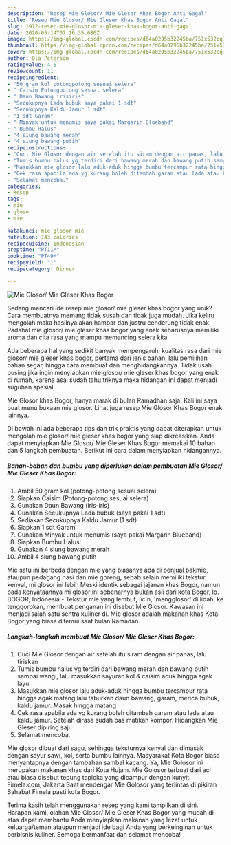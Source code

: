 ```yaml
---
description: "Resep Mie Glosor/ Mie Gleser Khas Bogor Anti Gagal"
title: "Resep Mie Glosor/ Mie Gleser Khas Bogor Anti Gagal"
slug: 1912-resep-mie-glosor-mie-gleser-khas-bogor-anti-gagal
date: 2020-05-14T07:16:35.686Z
image: https://img-global.cpcdn.com/recipes/d64a0295b32245ba/751x532cq70/mie-glosor-mie-gleser-khas-bogor-foto-resep-utama.jpg
thumbnail: https://img-global.cpcdn.com/recipes/d64a0295b32245ba/751x532cq70/mie-glosor-mie-gleser-khas-bogor-foto-resep-utama.jpg
cover: https://img-global.cpcdn.com/recipes/d64a0295b32245ba/751x532cq70/mie-glosor-mie-gleser-khas-bogor-foto-resep-utama.jpg
author: Ola Peterson
ratingvalue: 4.5
reviewcount: 11
recipeingredient:
- "50 gram kol potongpotong sesuai selera"
- " Caisim Potongpotong sesuai selera"
- " Daun Bawang irisiris"
- "Secukupnya Lada bubuk saya pakai 1 sdt"
- "Secukupnya Kaldu Jamur 1 sdt"
- "1 sdt Garam"
- " Minyak untuk menumis saya pakai Margarin Blueband"
- " Bumbu Halus"
- "4 siung bawang merah"
- "4 siung bawang putih"
recipeinstructions:
- "Cuci Mie Glosor dengan air setelah itu siram dengan air panas, lalu tiriskan"
- "Tumis bumbu halus yg terdiri dari bawang merah dan bawang putih sampai wangi, lalu masukkan sayuran kol &amp; caisim aduk hingga agak layu"
- "Masukkan mie glosor lalu aduk-aduk hingga bumbu tercampur rata hingga agak matang lalu taburkan daun bawang, garam, merica bubuk, kaldu jamur. Masak hingga matang"
- "Cek rasa apabila ada yg kurang boleh ditambah garam atau lada atau kaldu jamur. Setelah dirasa sudah pas matikan kompor. Hidangkan Mie Gleser dipiring saji."
- "Selamat mencoba."
categories:
- Resep
tags:
- mie
- glosor
- mie

katakunci: mie glosor mie 
nutrition: 143 calories
recipecuisine: Indonesian
preptime: "PT11M"
cooktime: "PT49M"
recipeyield: "1"
recipecategory: Dinner

---
```



![Mie Glosor/ Mie Gleser Khas Bogor](https://img-global.cpcdn.com/recipes/d64a0295b32245ba/751x532cq70/mie-glosor-mie-gleser-khas-bogor-foto-resep-utama.jpg)

Sedang mencari ide resep mie glosor/ mie gleser khas bogor yang unik? Cara membuatnya memang tidak susah dan tidak juga mudah. Jika keliru mengolah maka hasilnya akan hambar dan justru cenderung tidak enak. Padahal mie glosor/ mie gleser khas bogor yang enak seharusnya memiliki aroma dan cita rasa yang mampu memancing selera kita.

Ada beberapa hal yang sedikit banyak mempengaruhi kualitas rasa dari mie glosor/ mie gleser khas bogor, pertama dari jenis bahan, lalu pemilihan bahan segar, hingga cara membuat dan menghidangkannya. Tidak usah pusing jika ingin menyiapkan mie glosor/ mie gleser khas bogor yang enak di rumah, karena asal sudah tahu triknya maka hidangan ini dapat menjadi suguhan spesial.

Mie Glosor khas Bogor, hanya marak di bulan Ramadhan saja. Kali ini saya buat menu bukaan mie glosor. Lihat juga resep Mie Glosor Khas Bogor enak lainnya.


Di bawah ini ada beberapa tips dan trik praktis yang dapat diterapkan untuk mengolah mie glosor/ mie gleser khas bogor yang siap dikreasikan. Anda dapat menyiapkan Mie Glosor/ Mie Gleser Khas Bogor memakai 10 bahan dan 5 langkah pembuatan. Berikut ini cara dalam menyiapkan hidangannya.

<!--inarticleads1-->

##### Bahan-bahan dan bumbu yang diperlukan dalam pembuatan Mie Glosor/ Mie Gleser Khas Bogor:

1. Ambil 50 gram kol (potong-potong sesuai selera)
1. Siapkan  Caisim (Potong-potong sesuai selera)
1. Gunakan  Daun Bawang (iris-iris)
1. Gunakan Secukupnya Lada bubuk (saya pakai 1 sdt)
1. Sediakan Secukupnya Kaldu Jamur (1 sdt)
1. Siapkan 1 sdt Garam
1. Gunakan  Minyak untuk menumis (saya pakai Margarin Blueband)
1. Siapkan  Bumbu Halus:
1. Gunakan 4 siung bawang merah
1. Ambil 4 siung bawang putih


Mie satu ini berbeda dengan mie yang biasanya ada di penjual bakmie, ataupun pedagang nasi dan mie goreng, sebab selain memiliki tekstur kenyal, mi glosor ini lebih Meski identik sebagai jajanan khas Bogor, namun pada kenyataannya mi glosor ini sebenarnya bukan asli dari kota Bogor, lo. BOGOR, Indonesia - Tekstur mie yang lembut, licin, &#39;mengglosor&#39; di lidah, ke tenggorokan, membuat penganan ini disebut Mie Glosor. Kawasan ini menjadi salah satu sentra kuliner di. Mie glosor adalah makanan khas Kota Bogor yang biasa ditemui saat bulan Ramadan. 

<!--inarticleads2-->

##### Langkah-langkah membuat Mie Glosor/ Mie Gleser Khas Bogor:

1. Cuci Mie Glosor dengan air setelah itu siram dengan air panas, lalu tiriskan
1. Tumis bumbu halus yg terdiri dari bawang merah dan bawang putih sampai wangi, lalu masukkan sayuran kol &amp; caisim aduk hingga agak layu
1. Masukkan mie glosor lalu aduk-aduk hingga bumbu tercampur rata hingga agak matang lalu taburkan daun bawang, garam, merica bubuk, kaldu jamur. Masak hingga matang
1. Cek rasa apabila ada yg kurang boleh ditambah garam atau lada atau kaldu jamur. Setelah dirasa sudah pas matikan kompor. Hidangkan Mie Gleser dipiring saji.
1. Selamat mencoba.


Mie glosor dibuat dari sagu, sehingga teksturnya kenyal dan dimasak dengan sayur sawi, kol, serta bumbu lainnya. Masyarakat Kota Bogor biasa menyantapnya dengan tambahan sambal kacang. Ya, Mie Golosor ini merupakan makanan khas dari Kota Hujam. Mie Golosor terbuat dari aci atau biasa disebut tepung tapioka yang dicampur dengan kunyit. Fimela.com, Jakarta Saat mendengar Mie Golosor yang terlintas di pikiran Sahabat Fimela pasti kota Bogor. 

Terima kasih telah menggunakan resep yang kami tampilkan di sini. Harapan kami, olahan Mie Glosor/ Mie Gleser Khas Bogor yang mudah di atas dapat membantu Anda menyiapkan makanan yang lezat untuk keluarga/teman ataupun menjadi ide bagi Anda yang berkeinginan untuk berbisnis kuliner. Semoga bermanfaat dan selamat mencoba!

